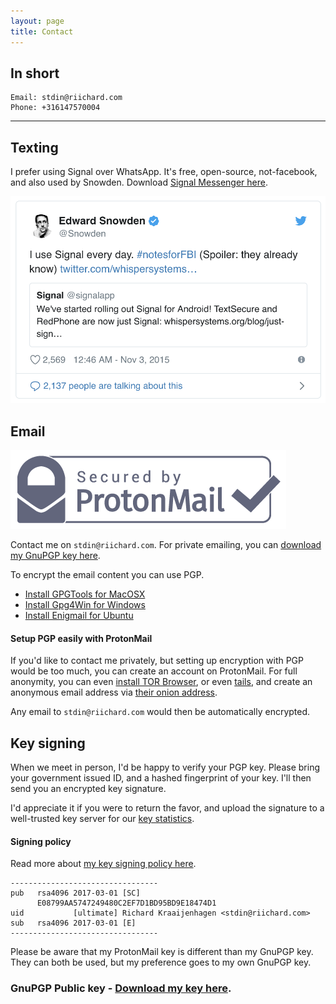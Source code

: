 ```yaml
---
layout: page
title: Contact
---
```


## In short

```
Email: stdin@riichard.com
Phone: +316147570004
```

-------

## Texting

I prefer using Signal over WhatsApp. It's free, open-source, not-facebook, and
also used by Snowden. Download [Signal Messenger here](https://www.signal.org/).

[![Snowden: I use Signal every day. #NotesforFBI (Spoiler: They already know)](images/snowden.png)][snowdentweet]

## Email

[![protonmail logo](images/protonmaillogo.png)][protonmail]

Contact me on `stdin@riichard.com`. For private emailing, you can [download my GnuPGP key here][pgpkey].

To encrypt the email content you can use PGP. 
- [Install GPGTools for MacOSX][gpgtools]
- [Install Gpg4Win for Windows][gpg4win]
- [Install Enigmail for Ubuntu][enigmail]

#### Setup PGP easily with ProtonMail

If you'd like to contact me privately, but setting up encryption with PGP would
be too much, you can create an account on ProtonMail. For full anonymity,
you can even [install TOR Browser][torbrowser], or even [tails][tails], and create an anonymous email address via
[their onion address][protonmailonion].

Any email to `stdin@riichard.com` would then be automatically encrypted.


## Key signing

When we meet in person, I'd be happy to verify your PGP key. Please bring your
government issued ID, and a hashed fingerprint of your key. I'll then send you
an encrypted key signature. 

I'd appreciate it if you were to return the favor, and upload the signature to a well-trusted key server for our [key statistics][keystatistics].

#### Signing policy

Read more about [my key signing policy here][signingpolicy].


```
---------------------------------
pub   rsa4096 2017-03-01 [SC]
      E08799AA5747249480C2EF7D1BD95BD9E18474D1
uid           [ultimate] Richard Kraaijenhagen <stdin@riichard.com>
sub   rsa4096 2017-03-01 [E]
---------------------------------
```

Please be aware that my ProtonMail key is different than my GnuPGP key. They
can both be used, but my preference goes to my own GnuPGP key.

### GnuPGP Public key -  [Download my key here](/pubkey.acs).


[pgpkey]: /pubkey.acs
[gpgtools]: https://gpgtools.org
[enigmail]: https://www.enigmail.net/index.php/en/
[gpg4win]: https://www.gpg4win.org
[tails]: https://tails.boum.org
[torbrowser]: https://torproject.org/
[protonmail]: https://protonmail.com/
[protonmailonion]: https://protonirockerxow.onion/
[snowdentweet]: https://twitter.com/Snowden/status/661313394906161152
[signingpolicy]: /openpgp-keysigning-policy.txt
[keystatistics]: https://pgp.cs.uu.nl/stats/1bd95bd9e18474d1.html
